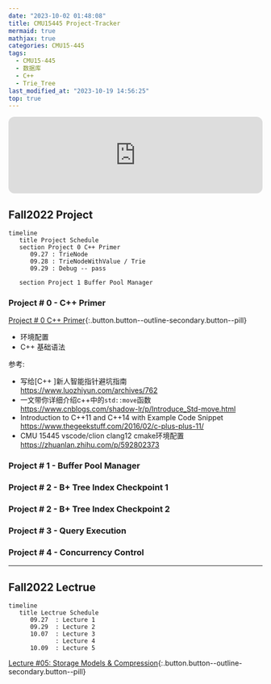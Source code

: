 ```yaml
---
date: "2023-10-02 01:48:08"
title: CMU15445 Project-Tracker
mermaid: true
mathjax: true
categories: CMU15-445
tags:
  - CMU15-445
  - 数据库
  - C++
  - Trie_Tree
last_modified_at: "2023-10-19 14:56:25"
top: true
---
```


<iframe style="border-radius:12px" src="https://open.spotify.com/embed/track/5mg3VB3Qh7jcR5kAAC4DSV?utm_source=generator" width="100%" height="152" frameBorder="0" allowfullscreen="" allow="autoplay; clipboard-write; encrypted-media; fullscreen; picture-in-picture" loading="lazy"></iframe>

## Fall2022 Project

```mermaid
timeline
   title Project Schedule
   section Project 0 C++ Primer
      09.27 : TrieNode
      09.28 : TrieNodeWithValue / Trie
      09.29 : Debug -- pass

   section Project 1 Buffer Pool Manager
```

### Project # 0 - C++ Primer

[<i class="fa-solid fa-database"></i> Project # 0 C++ Primer](/cmu15-445/2023/09/27/CMU15445-project-0.html){:.button.button--outline-secondary.button--pill}

- 环境配置
- C++ 基础语法

参考:
 - 写给[C++ ]新人智能指针避坑指南 <https://www.luozhiyun.com/archives/762>
 - 一文带你详细介绍c++中的`std::move`函数 <https://www.cnblogs.com/shadow-lr/p/Introduce_Std-move.html>
 - Introduction to C++11 and C++14 with Example Code Snippet <https://www.thegeekstuff.com/2016/02/c-plus-plus-11/>
 - CMU 15445 vscode/clion clang12 cmake环境配置 <https://zhuanlan.zhihu.com/p/592802373>

### Project # 1 - Buffer Pool Manager

### Project # 2 - B+ Tree Index Checkpoint 1

### Project # 2 - B+ Tree Index Checkpoint 2

### Project # 3 - Query Execution

### Project # 4 - Concurrency Control

------

## Fall2022 Lectrue

```mermaid
timeline
   title Lectrue Schedule
      09.27  : Lecture 1
      09.29  : Lecture 2
      10.07  : Lecture 3
             : Lecture 4
      10.09  : Lecture 5
```

[<i class="fa-regular fa-note-sticky"></i> Lecture #05: Storage Models & Compression](/cmu15-445/2023/10/19/Lecture-5-Storage-Models-Compression.html){:.button.button--outline-secondary.button--pill}